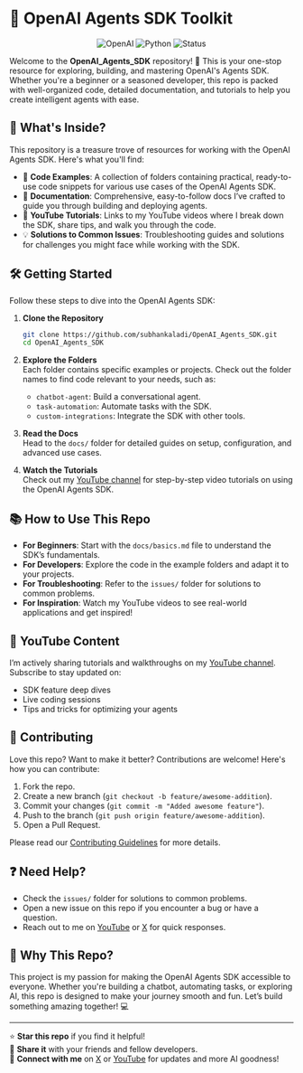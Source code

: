 # 🤖 OpenAI Agents SDK Toolkit

<div align="center">
  <img src="https://img.shields.io/badge/OpenAI-412991?style=for-the-badge&logo=openai&logoColor=white" alt="OpenAI">
  <img src="https://img.shields.io/badge/Python-3776AB?style=for-the-badge&logo=python&logoColor=white" alt="Python">
  <img src="https://img.shields.io/badge/Status-Active-brightgreen?style=for-the-badge" alt="Status">
</div>

Welcome to the **OpenAI_Agents_SDK** repository! 🎉 This is your one-stop resource for exploring, building, and mastering OpenAI's Agents SDK. Whether you're a beginner or a seasoned developer, this repo is packed with well-organized code, detailed documentation, and tutorials to help you create intelligent agents with ease. 

## 🌟 What's Inside?

This repository is a treasure trove of resources for working with the OpenAI Agents SDK. Here's what you'll find:

- 📁 **Code Examples**: A collection of folders containing practical, ready-to-use code snippets for various use cases of the OpenAI Agents SDK.
- 📝 **Documentation**: Comprehensive, easy-to-follow docs I’ve crafted to guide you through building and deploying agents.
- 🎥 **YouTube Tutorials**: Links to my YouTube videos where I break down the SDK, share tips, and walk you through the code.
- 💡 **Solutions to Common Issues**: Troubleshooting guides and solutions for challenges you might face while working with the SDK.

## 🛠️ Getting Started

Follow these steps to dive into the OpenAI Agents SDK:

1. **Clone the Repository**  
   ```bash
   git clone https://github.com/subhankaladi/OpenAI_Agents_SDK.git
   cd OpenAI_Agents_SDK
   ```

2. **Explore the Folders**  
   Each folder contains specific examples or projects. Check out the folder names to find code relevant to your needs, such as:
   - `chatbot-agent`: Build a conversational agent.
   - `task-automation`: Automate tasks with the SDK.
   - `custom-integrations`: Integrate the SDK with other tools.

3. **Read the Docs**  
   Head to the `docs/` folder for detailed guides on setup, configuration, and advanced use cases.

4. **Watch the Tutorials**  
   Check out my [YouTube channel](https://www.youtube.com/@subhankaladi) for step-by-step video tutorials on using the OpenAI Agents SDK.

## 📚 How to Use This Repo

- **For Beginners**: Start with the `docs/basics.md` file to understand the SDK’s fundamentals.
- **For Developers**: Explore the code in the example folders and adapt it to your projects.
- **For Troubleshooting**: Refer to the `issues/` folder for solutions to common problems.
- **For Inspiration**: Watch my YouTube videos to see real-world applications and get inspired!

## 🎥 YouTube Content

I’m actively sharing tutorials and walkthroughs on my [YouTube channel](https://www.youtube.com/your-channel-link). Subscribe to stay updated on:
- SDK feature deep dives
- Live coding sessions
- Tips and tricks for optimizing your agents

## 🤝 Contributing

Love this repo? Want to make it better? Contributions are welcome! Here's how you can contribute:
1. Fork the repo.
2. Create a new branch (`git checkout -b feature/awesome-addition`).
3. Commit your changes (`git commit -m "Added awesome feature"`).
4. Push to the branch (`git push origin feature/awesome-addition`).
5. Open a Pull Request.

Please read our [Contributing Guidelines](CONTRIBUTING.md) for more details.

## ❓ Need Help?

- Check the `issues/` folder for solutions to common problems.
- Open a new issue on this repo if you encounter a bug or have a question.
- Reach out to me on [YouTube](https://www.youtube.com/your-channel-link) or [X](https://x.com/your-username) for quick responses.

## 🌈 Why This Repo?

This project is my passion for making the OpenAI Agents SDK accessible to everyone. Whether you're building a chatbot, automating tasks, or exploring AI, this repo is designed to make your journey smooth and fun. Let’s build something amazing together! 💻

---

⭐ **Star this repo** if you find it helpful!  
📢 **Share it** with your friends and fellow developers.  
📩 **Connect with me** on [X](https://x.com/subhankaladi15) or [YouTube](https://www.youtube.com/@subhankaladi) for updates and more AI goodness!
